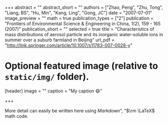 +++
abstract = ""
abstract_short = ""
authors = ["Zhao, Peng", "Zhu, Tong", "Liang, BS", "Hu, Min", "Kang, Ling", "Gong, JC"]
date = "2007-07-01"
image_preview = ""
math = true
publication_types = ["2"]
publication = "Frontiers of Environmental Science & Engineering in China, 1(2), 159 - 165 (2007)"
publication_short = ""
selected = true
title = "Characteristics of mass distributions of aerosol particle and its inorganic water-soluble ions in summer over a suburb farmland in Beijing"
url_pdf = "http://link.springer.com/article/10.1007/s11783-007-0028-y"

# Optional featured image (relative to `static/img/` folder).
[header]
image = ""
caption = "My caption :smile:"

+++

More detail can easily be written here using *Markdown*", "$\rm \LaTeX$ math code.
